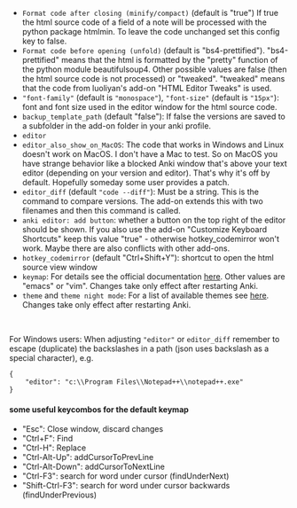 - `Format code after closing (minify/compact)` (default is "true") If true the html source code of a field of a note will be processed with the python package htmlmin. To leave the code unchanged set this config key to false.
- `Format code before opening (unfold)` (default is "bs4-prettified"). "bs4-prettified" means that the html is formatted by the "pretty" function of the python module beautifulsoup4. Other possible values are false (then the html source code is not processed) or "tweaked". "tweaked" means that the code from luoliyan's add-on "HTML Editor Tweaks" is used.
- `"font-family"` (default is `"monospace"`), `"font-size"` (default is `"15px"`): font and font size used in the editor window for the html source code.
- `backup_template_path` (default "false"): If false the versions are saved to a subfolder in the add-on folder in your anki profile.
- `editor`
- `editor_also_show_on_MacOS`: The code that works in Windows and Linux doesn't work on MacOS. I don't have a Mac to test. So on MacOS you have strange behavior like a blocked Anki window that's above your text editor (depending on your version and editor). That's why it's off by default. Hopefully someday some user provides a patch.
- `editor_diff` (default `"code --diff"`): Must be a string. This is the command to compare versions. The add-on extends this with two filenames and then this command is called.
- `anki editor: add button`: whether a button on the top right of the editor should be shown. If you also use the add-on "Customize Keyboard Shortcuts" keep this value "true" - otherwise hotkey_codemirror won't work. Maybe there are also conflicts with other add-ons.
- `hotkey_codemirror` (default "Ctrl+Shift+Y"): shortcut to open the html source view window
- `keymap`: For details see the official documentation [here](https://codemirror.net/doc/manual.html#keymaps). Other values are "emacs" or "vim". Changes take only effect after restarting Anki.
- `theme` and `theme night mode`: For a list of available themes see [here](https://codemirror.net/demo/theme.html). Changes take only effect after restarting Anki.

&nbsp;

For Windows users: When adjusting `"editor"` or `editor_diff` remember to escape (duplicate) the backslashes in a path (json uses backslash as a special character), e.g.

    {
        "editor": "c:\\Program Files\\Notepad++\\notepad++.exe"
    }


#### some useful keycombos for the default keymap

- "Esc": Close window, discard changes
- "Ctrl+F": Find
- "Ctrl-H": Replace
- "Ctrl-Alt-Up": addCursorToPrevLine
- "Ctrl-Alt-Down": addCursorToNextLine
- "Ctrl-F3": search for word under cursor (findUnderNext)
- "Shift-Ctrl-F3": search for word under cursor backwards (findUnderPrevious)
